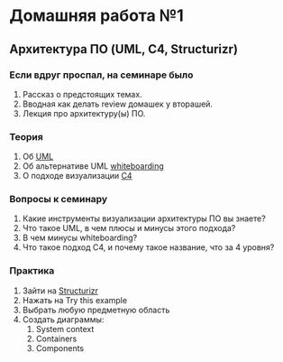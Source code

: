 # Домашняя работа №1

## Архитектура ПО (UML, C4, Structurizr)

### Если вдруг проспал, на семинаре было
1) Рассказ о предстоящих темах.
2) Вводная как делать review домашек у вторашей.
3) Лекция про архитектуру(ы) ПО.

### Теория
1. Об [UML](https://habr.com/ru/articles/458680/)
2. Об альтернативе UML [whiteboarding](https://habr.com/ru/articles/201772/)
3. О подходе визуализации [C4](https://habr.com/ru/companies/usetech/news/676196/)

### Вопросы к семинару
1) Какие инструменты визуализации архитектуры ПО вы знаете?
2) Что такое UML, в чем плюсы и минусы этого подхода?
3) В чем минусы whiteboarding?
4) Что такое подход C4, и почему такое название, что за 4 уровня?

### Практика
1) Зайти на [Structurizr](https://structurizr.com/)
2) Нажать на Try this example
3) Выбрать любую предметную область
4) Создать диаграммы:
   1) System context
   2) Containers
   3) Components


